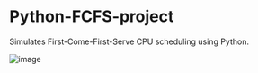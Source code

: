 # Python-FCFS-project
Simulates First-Come-First-Serve CPU scheduling using Python.

![image](https://github.com/user-attachments/assets/e6af2016-2e35-4e05-96c7-60f69cee60fb)
